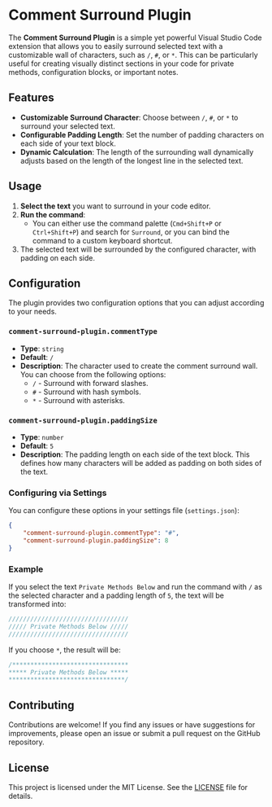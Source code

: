 # Comment Surround Plugin

The **Comment Surround Plugin** is a simple yet powerful Visual Studio Code extension that allows you to easily surround selected text with a customizable wall of characters, such as `/`, `#`, or `*`. This can be particularly useful for creating visually distinct sections in your code for private methods, configuration blocks, or important notes.

## Features

- **Customizable Surround Character**: Choose between `/`, `#`, or `*` to surround your selected text.
- **Configurable Padding Length**: Set the number of padding characters on each side of your text block.
- **Dynamic Calculation**: The length of the surrounding wall dynamically adjusts based on the length of the longest line in the selected text.

## Usage

1. **Select the text** you want to surround in your code editor.
2. **Run the command**:
   - You can either use the command palette (`Cmd+Shift+P` or `Ctrl+Shift+P`) and search for `Surround`, or you can bind the command to a custom keyboard shortcut.
3. The selected text will be surrounded by the configured character, with padding on each side.

## Configuration

The plugin provides two configuration options that you can adjust according to your needs.

### `comment-surround-plugin.commentType`

- **Type**: `string`
- **Default**: `/`
- **Description**: The character used to create the comment surround wall. You can choose from the following options:
  - `/` - Surround with forward slashes.
  - `#` - Surround with hash symbols.
  - `*` - Surround with asterisks.

### `comment-surround-plugin.paddingSize`

- **Type**: `number`
- **Default**: `5`
- **Description**: The padding length on each side of the text block. This defines how many characters will be added as padding on both sides of the text.

### Configuring via Settings

You can configure these options in your settings file (`settings.json`):

```json
{
    "comment-surround-plugin.commentType": "#",
    "comment-surround-plugin.paddingSize": 8
}
```

### Example

If you select the text `Private Methods Below` and run the command with `/` as the selected character and a padding length of `5`, the text will be transformed into:

```js
/////////////////////////////////
///// Private Methods Below /////
/////////////////////////////////
```

If you choose `*`, the result will be:

```js
/********************************
***** Private Methods Below *****
********************************/
```

## Contributing

Contributions are welcome! If you find any issues or have suggestions for improvements, please open an issue or submit a pull request on the GitHub repository.

## License

This project is licensed under the MIT License. See the [LICENSE](LICENSE) file for details.
